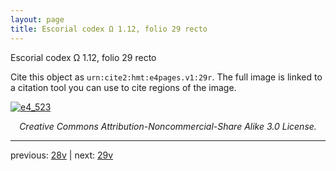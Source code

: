 ```yaml
---
layout: page
title: Escorial codex Ω 1.12, folio 29 recto
---
```


Escorial codex Ω 1.12, folio 29 recto

Cite this object as `urn:cite2:hmt:e4pages.v1:29r`.  The full image is linked to a citation tool you can use to cite regions of the image.

[![e4_523](http://www.homermultitext.org/iipsrv?IIIF=/project/homer/pyramidal/deepzoom/hmt/e4img/2017a/e4_523.tif/full/800,/0/default.jpg)](http://www.homermultitext.org/ict2/?urn=urn:cite2:hmt:e4img.2017a:e4_523) 

<p style="text-align: center; font-style: italic;">Creative Commons Attribution-Noncommercial-Share Alike 3.0 License.</p>

---

previous: [28v](../28v/) | next: [29v](../29v/)